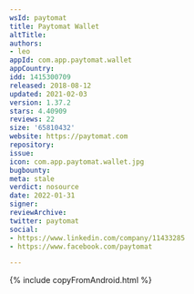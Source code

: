 ```yaml
---
wsId: paytomat
title: Paytomat Wallet
altTitle: 
authors:
- leo
appId: com.app.paytomat.wallet
appCountry: 
idd: 1415300709
released: 2018-08-12
updated: 2021-02-03
version: 1.37.2
stars: 4.40909
reviews: 22
size: '65810432'
website: https://paytomat.com
repository: 
issue: 
icon: com.app.paytomat.wallet.jpg
bugbounty: 
meta: stale
verdict: nosource
date: 2022-01-31
signer: 
reviewArchive: 
twitter: paytomat
social:
- https://www.linkedin.com/company/11433285
- https://www.facebook.com/paytomat

---
```


{% include copyFromAndroid.html %}
